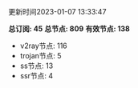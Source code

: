 更新时间2023-01-07 13:33:47

**总订阅: 45**
**总节点: 809**
**有效节点: 138**
- v2ray节点: 116
- trojan节点: 5
- ss节点: 13
- ssr节点: 4

